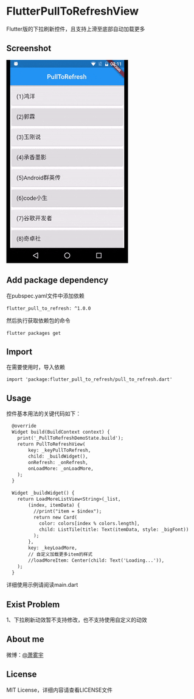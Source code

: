 # FlutterPullToRefreshView

Flutter版的下拉刷新控件，且支持上滑至底部自动加载更多


## Screenshot

![](screen/screenshot.gif)


## Add package dependency

在pubspec.yaml文件中添加依赖

```flutter_pull_to_refresh: ^1.0.0```  

然后执行获取依赖包的命令

```flutter packages get```


## Import

在需要使用时，导入依赖

```
import 'package:flutter_pull_to_refresh/pull_to_refresh.dart'
```


## Usage

控件基本用法的关键代码如下：

```
  @override
  Widget build(BuildContext context) {
    print('_PullToRefreshDemoState.build');
    return PullToRefreshView(
        key: _keyPullToRefresh,
        child: _buildWidget(),
        onRefresh: _onRefresh,
        onLoadMore: _onLoadMore,
    );
  }

  Widget _buildWidget() {
    return LoadMoreListView<String>(_list,
        (index, itemData) {
          //print("item = $index");
          return new Card(
            color: colors[index % colors.length],
            child: ListTile(title: Text(itemData, style: _bigFont))
          );
        },
        key: _keyLoadMore,
        // 自定义加载更多item的样式
        //loadMoreItem: Center(child: Text('Loading...')),
    );
  }
```

详细使用示例请阅读main.dart  


## Exist Problem

1、下拉刷新动效暂不支持修改，也不支持使用自定义的动效  


## About me

微博：[@萧雾宇](http://weibo.com/payge)  


## License

MIT License，详细内容请查看LICENSE文件


